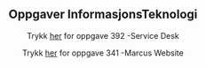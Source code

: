 <html lang="en">
<head>
    <meta charset="UTF-8">
    <meta name="viewport" content="width=device-width, initial-scale=1.0">
    <meta http-equiv="X-UA-Compatible" content="ie=edge">

<center> <h2>Oppgaver InformasjonsTeknologi</h2>

<center>
<body>
    <p>Trykk <a href="https://marcusrams.github.io/tollef-og-marcus/392/Github Tutorial.html" target="_blank"> her</a> for oppgave 392 -Service Desk</p> 
    <p>Trykk <a href="https://marcusrams.github.io/Tollef-og-Marcus/341/MarcusFørsteWebsite.html" target="_blank"> her</a> for oppgave 341 -Marcus Website</p> 
<br>
<br>
<br>
<br>
<br>
<br>
<br>
<br>
<br>
<br>
<br>

</body>

